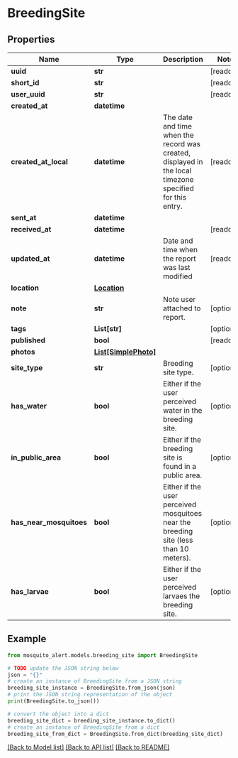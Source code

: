 # BreedingSite


## Properties

Name | Type | Description | Notes
------------ | ------------- | ------------- | -------------
**uuid** | **str** |  | [readonly] 
**short_id** | **str** |  | [readonly] 
**user_uuid** | **str** |  | [readonly] 
**created_at** | **datetime** |  | 
**created_at_local** | **datetime** | The date and time when the record was created, displayed in the local timezone specified for this entry. | [readonly] 
**sent_at** | **datetime** |  | 
**received_at** | **datetime** |  | [readonly] 
**updated_at** | **datetime** | Date and time when the report was last modified | [readonly] 
**location** | [**Location**](Location.md) |  | 
**note** | **str** | Note user attached to report. | [optional] 
**tags** | **List[str]** |  | [optional] 
**published** | **bool** |  | [readonly] 
**photos** | [**List[SimplePhoto]**](SimplePhoto.md) |  | 
**site_type** | **str** | Breeding site type. | [optional] 
**has_water** | **bool** | Either if the user perceived water in the breeding site. | [optional] 
**in_public_area** | **bool** | Either if the breeding site is found in a public area. | [optional] 
**has_near_mosquitoes** | **bool** | Either if the user perceived mosquitoes near the breeding site (less than 10 meters). | [optional] 
**has_larvae** | **bool** | Either if the user perceived larvaes the breeding site. | [optional] 

## Example

```python
from mosquito_alert.models.breeding_site import BreedingSite

# TODO update the JSON string below
json = "{}"
# create an instance of BreedingSite from a JSON string
breeding_site_instance = BreedingSite.from_json(json)
# print the JSON string representation of the object
print(BreedingSite.to_json())

# convert the object into a dict
breeding_site_dict = breeding_site_instance.to_dict()
# create an instance of BreedingSite from a dict
breeding_site_from_dict = BreedingSite.from_dict(breeding_site_dict)
```
[[Back to Model list]](../README.md#documentation-for-models) [[Back to API list]](../README.md#documentation-for-api-endpoints) [[Back to README]](../README.md)


